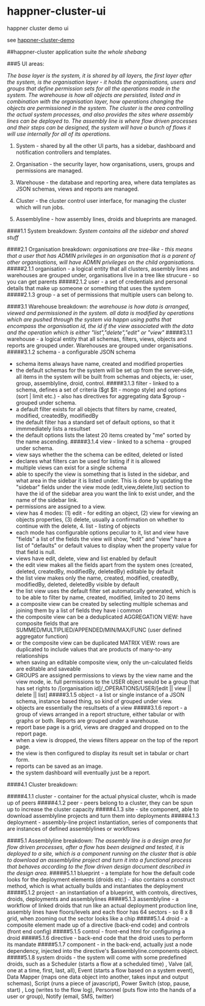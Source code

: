 # happner-cluster-ui

happner cluster demo ui

see [happner-cluster-demo](https://github.com/happner/happner-cluster-demo)

##happner-cluster application suite
*the whole shebang*

###5 UI areas:

*The base layer is the system, it is shared by all layers, the first layer after the system, is the organisation layer - it holds the organisations, users and groups that define permission sets for all the operations made in the system. The warehouse is how all objects are persisted, listed and in combination with the organisation layer, how operations changing the objects are permissioned in the system. The cluster is the area controlling the actual system processes, and also provides the sites where assembly lines can be deployed to. The assembly line is where flow driven processes and their steps can be designed, the system will have a bunch of flows it will use internally for all of its operations.*

1. System - shared by all the other UI parts, has a sidebar, dashboard and notification controllers and templates.

2. Organisation - the security layer, how organisations, users, groups and permissions are managed.

3. Warehouse - the database and reporting area, where data templates as JSON schemas, views and reports are managed.

4. Cluster - the cluster control user interface, for managing the cluster which will run jobs.

5. Assemblyline - how assembly lines, droids and blueprints are managed.

####1.1 System breakdown:
*System contains all the sidebar and shared stuff*

####2.1 Organisation breakdown:
*organisations are tree-like - this means that a user that has ADMIN privileges in an organisation that is a parent of other organisations, will have ADMIN privileges on the child organisations.*
#####2.1.1 organisation - a logical entity that all clusters, assembly lines and warehouses are grouped under, organisations live in a tree like strucure - so you can get parents
#####2.1.2 user - a set of credentials and personal details that make up someone or something that uses the system
#####2.1.3 group - a set of permissions that multiple users can belong to.

####3.1 Warehouse breakdown:
*the warehouse is how data is arranged, viewed and permissioned in the system. all data is modified by operations which are pushed through the system via happn using paths that encompass the organisation id, the id if the view associated with the data and the operation which is either "list","delete","edit" or "view"*
#####3.1.1 warehouse - a logical entity that all schemas, filters, views, objects and reports are grouped under. Warehouses are grouped under organisations.
#####3.1.2 schema - a configurable JSON schema
  - schema items always have name, created and modified properties
  - the default schemas for the system will be set up from the server-side, all items in the system will be built from schemas and objects, ie: user, group, assemblyline, droid, control.
#####3.1.3 filter - linked to a schema, defines a set of criteria ($gt $lt - mongo style) and options (sort | limit etc.) - also has directives for aggregating data $group - grouped under schema.
  - a default filter exists for all objects that filters by name, created, modified, createdBy, modifiedBy
  - the default filter has a standard set of default options, so that it immmediately lists a resultset
  - the default options lists the latest 20 items created by "me" sorted by the name ascending.
#####3.1.4 view - linked to a schema - grouped under schema.
  - view says whether the the schema can be edited, deleted or listed
  - declares what filters can be used for listing if it is allowed
  - multiple views can exist for a single schema
  - able to specify the view is something that is listed in the sidebar, and what area in the sidebar it is listed under. This is done by updating the "sidebar" fields under the view mode (edit,view,delete,list) section to have the id of the sidebar area you want the link to exist under, and the name of the sidebar link.
  - permissions are assigned to a view.
  - view has 4 modes: (1) edit - for editing an object, (2) view for viewing an objects properties, (3) delete, usually a confirmation on whether to continue with the delete, 4. list - listing of objects
  - each mode has configurable options peculiar to it, list and view have "fields" a list of the fields the view will show, "edit" and "view" have a list of "defaults" or default values to display when the property value for that field is null.
  - views have edit, delete, view and list enabled by default
  - the edit view makes all the fields apart from the system ones (created, deleted, createdBy, modifiedBy, deletedBy) editable by default
  - the list view makes only the name, created, modified, createdBy, modifiedBy, deleted, deletedBy visible by default
  - the list view uses the default filter set automatically generated, which is to be able to filter by name, created, modified, limited to 20 items
  - a composite view can be created by selecting multiple schemas and joining them by a list of fields they have i common
  - the composite view can be a deduplicated AGGREGATION VIEW: have composite fields that are SUMMED/MULTIPLIED/APPENDED/MIN/MAX/FUNC (user defined aggregator function)
  - or the composite view can be duplicated MATRIX VIEW: rows are duplicated to include values that are products of many-to-any relationships
  - when saving an editable composite view, only the un-calculated fields are editable and saveable
  - GROUPS are assigned permissions to views by the view name and the view mode, ie. full permissions to the USER object would be a group that has set rights to /[organisation id]/_OPERATIONS/USER/[edit || view || delete || list]
#####3.1.5 object - a list or single instance of a JSON schema, instance based thing, so kind of grouped under view.
  - objects are essentially the resultsets of a view
#####3.1.6 report - a group of views arranged in a report structure, either tabular or with graphs or both. Reports are grouped under a warehouse.
  - report base page is a grid, views are dragged and dropped on to the report page.
  - when a view is dropped, the views filters appear on the top of the report page.
  - the view is then configured to display its result set in tabular or chart form.
  - reports can be saved as an image.
  - the system dashboard will eventually just be a report.

####4.1 Cluster breakdown:

#####4.1.1 cluster - container for the actual physical cluster, whcih is made up of peers
#####4.1.2 peer - peers belong to a cluster, they can be spun up to increase the cluster capacity
#####4.1.3 site - site component, able to download assemblyline projects and turn them into deployments
#####4.1.3 deployment - assembly-line project instantiation, series of components that are instances of defined assemblylines or workflows

####5.1 Assemblyline breakdown:
*The assembly line is a design area for flow driven processes, after a flow has been designed and tested, it is deployed to a site, which is a component running on the cluster that is able to download an assemblyline project and turn it into a functional process that behaves according to the flow driven design document described in the design area.*
#####5.1.1 blueprint - a template for how the default code looks for the deployment elements (droids etc.) - also contains a construct method, which is what actually builds and instantiates the deployment
#####5.1.2 project - an instantiation of a blueprint, with controls, directives, droids, deployments and assemblylines
#####5.1.3 assemblyline - a workflow of linked droids that run like an actual deployment production line, assembly lines have floors/levels and each floor has 64 sectors - so 8 x 8 grid, when zooming out the sector looks like a chip
#####5.1.4 droid - a composite element made up of a directive (back-end code) and controls (front end config)
#####5.1.5 control - front-end html for configuring a droid
#####5.1.6 directive - back-end code that the droid uses to perform its mandate
#####5.1.7 component - in the back-end, actually just a node dependency, injected into the directive's $assemblyline.components object.
#####5.1.8 system droids - the system will come with some predefined droids, such as a Scheduler (starts a flow at a scheduled time) , Valve (all, one at a time, first, last, all), Event (starts a flow based on a system event), Data Mapper (maps one data object into another, takes input and output schemas), Script (runs a piece of javascript), Power Switch (stop, pause, start) , Log (writes to the flow log), Personnel (puts flow into the hands of a user or group), Notify (email, SMS, twitter)
